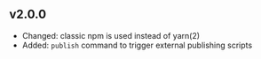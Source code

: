 ## v2.0.0 ##

* Changed: classic npm is used instead of yarn(2)
* Added: `publish` command to trigger external publishing scripts